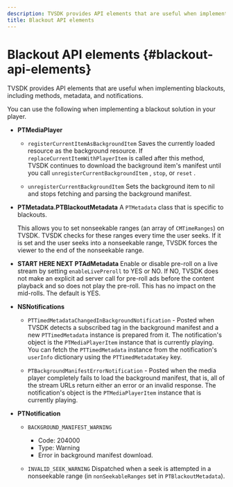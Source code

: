 ```yaml
---
description: TVSDK provides API elements that are useful when implementing blackouts, including methods, metadata, and notifications.
title: Blackout API elements
---
```


# Blackout API elements {#blackout-api-elements}

TVSDK provides API elements that are useful when implementing blackouts, including methods, metadata, and notifications.

You can use the following when implementing a blackout solution in your player.

* **PTMediaPlayer**

    * `registerCurrentItemAsBackgroundItem` Saves the currently loaded resource as the background resource. If `replaceCurrentItemWithPlayerItem` is called after this method, TVSDK continues to download the background item's manifest until you call `unregisterCurrentBackgroundItem` , `stop`, or `reset` . 
    
    * `unregisterCurrentBackgroundItem` Sets the background item to nil and stops fetching and parsing the background manifest.

* **PTMetadata.PTBlackoutMetadata** A `PTMetadata` class that is specific to blackouts.

  This allows you to set nonseekable ranges (an array of `CMTimeRanges`) on TVSDK. TVSDK checks for these ranges every time the user seeks. If it is set and the user seeks into a nonseekable range, TVSDK forces the viewer to the end of the nonseekable range. 

* **START HERE NEXT** **PTAdMetadata** Enable or disable pre-roll on a live stream by setting `enableLivePreroll` to YES or NO. If NO, TVSDK does not make an explicit ad server call for pre-roll ads before the content playback and so does not play the pre-roll. This has no impact on the mid-rolls. The default is YES. 

* **NSNotifications**

    * `PTTimedMetadataChangedInBackgroundNotification` - Posted when TVSDK detects a subscribed tag in the background manifest and a new `PTTimedMetadata` instance is prepared from it. The notification's object is the `PTMediaPlayerItem` instance that is currently playing. You can fetch the `PTTimedMetadata` instance from the notification's `userInfo` dictionary using the `PTTimedMetadataKey` key. 
    
    * `PTBackgroundManifestErrorNotification` - Posted when the media player completely fails to load the background manifest, that is, all of the stream URLs return either an error or an invalid response. The notification's object is the `PTMediaPlayerItem` instance that is currently playing.

* **PTNotification**

    * `BACKGROUND_MANIFEST_WARNING`

        * Code: 204000 
        * Type: Warning 
        * Error in background manifest download.

    * `INVALID_SEEK_WARNING` Dispatched when a seek is attempted in a nonseekable range (in `nonSeekableRanges` set in `PTBlackoutMetadata`).